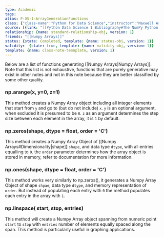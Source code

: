 ```yaml
---
type: Academic
tags:
alias: P-DS-1-ArrayGenerationFunctions
class: {"class-name":"Python for Data Science","instructor":"Maxwell Armi","medium":"Online Course","start-date":"2023-04-01","online-platform":"FreeCodeCamp-Youtube","length":"12hr20min","class-alias":"P-DS-1","template":{"name":"class-online-course-obj","version":1}}
source: [{link: "[[Python Data Science 1 Bibliography#The NumPy Python Data Science Library]]", alias: numpy-P-DS-1, template: {name: bib-source-obj , version: 1}}, {link: "[[Python Data Science 1 Bibliography#Python Help()]]", alias: numpy-help, template: {name: bib-source-obj , version: 1}}]
relationship: {name: standard-relationship-obj, version: 1}
friends: "[[Numpy Arrays]]"
status: {state: Completed, template: {name: status-obj, version: 1}}
validity:  {state: true, template: {name: validity-obj, version: 1}}
template: {name: class-note-temnplate, version: 1}
---
```

Below are a list of functions generating [[Numpy Arrays|Numpy Arrays]]. Note that this list is not exhaustive, functions that are purely generative may exist in other notes and not in this note because they are better classified by some other quality. 

### np.arange(x, y=0, z=1)

This method creates a Numpy Array object including all integer elements that start from `y` and go to (but do not include) `x`. `y` is an optional argument, when excluded it is presumed to be `0`. `z` as an argument determines the step size between each element in the array, it is `1` by default.


### np.zeros(shape, dtype = float, order = 'C')

This method creates a Numpy Array Object of [[Numpy Arrays#Dimensionality|shape]] `shape`, and data type `dtype`, with all entries equalling to `0`. the `order` parameter determines how the array object is stored in memory, refer to documentation for more information. 

### np.ones(shape, dtype = float, order = 'C')

This method works very similarly to np.zeros(), it generates a Numpy Array Object of shape `shpae`, data type `dtype`, and memory representation of `order`. But instead of populating each entry with `0` the method populates each entry in the array with `1`.

### np.linspace( start, stop, entries)

This method will create a Numpy Array object spanning from numeric point `start` to `stop` with `entries` number of elements equally spaced along the span. This method is particularly useful in graphing applications.